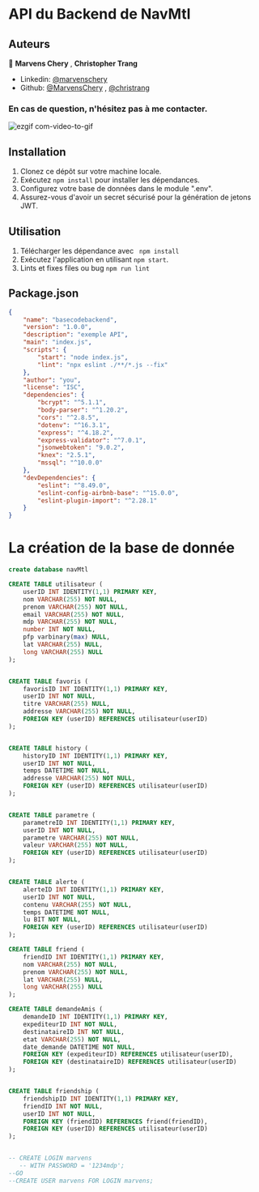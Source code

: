 # API du Backend de NavMtl

## Auteurs

👤 **Marvens Chery** , **Christopher Trang**

- Linkedin: [@marvenschery](https://www.linkedin.com/in/marvenschery/)
- Github: [@MarvensChery](https://github.com/MarvensChery) , [@christrang](https://github.com/christrang)
### En cas de question, n'hésitez pas à me contacter.
![ezgif com-video-to-gif](https://github.com/MarvensChery/NavMtl-Backend/assets/104527699/8a02cd79-7363-4aca-bad8-609432711d8b)

## Installation

1. Clonez ce dépôt sur votre machine locale.
2. Exécutez `npm install` pour installer les dépendances.
3. Configurez votre base de données dans le module ".env".
4. Assurez-vous d'avoir un secret sécurisé pour la génération de jetons JWT.

## Utilisation

1. Télécharger les dépendance avec ` npm install`
2. Exécutez l'application en utilisant `npm start`.
3. Lints et fixes files ou bug `npm run lint`

## Package.json

```json
{
    "name": "basecodebackend",
    "version": "1.0.0",
    "description": "exemple API",
    "main": "index.js",
    "scripts": {
        "start": "node index.js",
        "lint": "npx eslint ./**/*.js --fix"
    },
    "author": "you",
    "license": "ISC",
    "dependencies": {
        "bcrypt": "^5.1.1",
        "body-parser": "^1.20.2",
        "cors": "^2.8.5",
        "dotenv": "^16.3.1",
        "express": "^4.18.2",
        "express-validator": "^7.0.1",
        "jsonwebtoken": "9.0.2",
        "knex": "2.5.1",
        "mssql": "^10.0.0"
    },
    "devDependencies": {
        "eslint": "^8.49.0",
        "eslint-config-airbnb-base": "^15.0.0",
        "eslint-plugin-import": "^2.28.1"
    }
}
```
# La création de la base de donnée
``` sql
create database navMtl

CREATE TABLE utilisateur (
    userID INT IDENTITY(1,1) PRIMARY KEY,
    nom VARCHAR(255) NOT NULL,
    prenom VARCHAR(255) NOT NULL,
    email VARCHAR(255) NOT NULL,
    mdp VARCHAR(255) NOT NULL,
    number INT NOT NULL,
    pfp varbinary(max) NULL,
    lat VARCHAR(255) NULL,
    long VARCHAR(255) NULL
);


CREATE TABLE favoris (
    favorisID INT IDENTITY(1,1) PRIMARY KEY,
    userID INT NOT NULL,
    titre VARCHAR(255) NULL,
    addresse VARCHAR(255) NOT NULL,
    FOREIGN KEY (userID) REFERENCES utilisateur(userID)
);


CREATE TABLE history (
    historyID INT IDENTITY(1,1) PRIMARY KEY,
    userID INT NOT NULL,
    temps DATETIME NOT NULL,
    addresse VARCHAR(255) NOT NULL,
    FOREIGN KEY (userID) REFERENCES utilisateur(userID)
);


CREATE TABLE parametre (
    parametreID INT IDENTITY(1,1) PRIMARY KEY,
    userID INT NOT NULL,
    parametre VARCHAR(255) NOT NULL,
    valeur VARCHAR(255) NOT NULL,
    FOREIGN KEY (userID) REFERENCES utilisateur(userID)
);


CREATE TABLE alerte (
    alerteID INT IDENTITY(1,1) PRIMARY KEY,
    userID INT NOT NULL,
    contenu VARCHAR(255) NOT NULL,
    temps DATETIME NOT NULL,
    lu BIT NOT NULL,
    FOREIGN KEY (userID) REFERENCES utilisateur(userID)
);

CREATE TABLE friend (
    friendID INT IDENTITY(1,1) PRIMARY KEY,
    nom VARCHAR(255) NOT NULL,
    prenom VARCHAR(255) NOT NULL,
    lat VARCHAR(255) NULL,
    long VARCHAR(255) NULL
);

CREATE TABLE demandeAmis (
    demandeID INT IDENTITY(1,1) PRIMARY KEY,
    expediteurID INT NOT NULL,
    destinataireID INT NOT NULL,
    etat VARCHAR(255) NOT NULL,
    date_demande DATETIME NOT NULL,
    FOREIGN KEY (expediteurID) REFERENCES utilisateur(userID),
    FOREIGN KEY (destinataireID) REFERENCES utilisateur(userID)
);


CREATE TABLE friendship (
    friendshipID INT IDENTITY(1,1) PRIMARY KEY,
    friendID INT NOT NULL,
    userID INT NOT NULL,
    FOREIGN KEY (friendID) REFERENCES friend(friendID),
    FOREIGN KEY (userID) REFERENCES utilisateur(userID)
);


-- CREATE LOGIN marvens   
   -- WITH PASSWORD = '1234mdp';  
--GO 
--CREATE USER marvens FOR LOGIN marvens;
```
